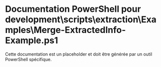 # Documentation PowerShell pour development\scripts\extraction\Examples\Merge-ExtractedInfo-Example.ps1

Cette documentation est un placeholder et doit être générée par un outil PowerShell spécifique.
